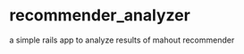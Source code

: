 recommender_analyzer
====================

a simple rails app to analyze results of mahout recommender
